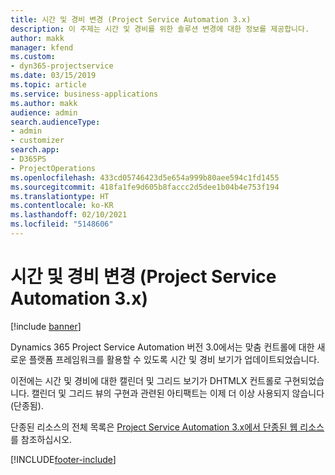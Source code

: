 ```yaml
---
title: 시간 및 경비 변경 (Project Service Automation 3.x)
description: 이 주제는 시간 및 경비를 위한 솔루션 변경에 대한 정보를 제공합니다.
author: makk
manager: kfend
ms.custom:
- dyn365-projectservice
ms.date: 03/15/2019
ms.topic: article
ms.service: business-applications
ms.author: makk
audience: admin
search.audienceType:
- admin
- customizer
search.app:
- D365PS
- ProjectOperations
ms.openlocfilehash: 433cd05746423d5e654a999b80aee594c1fd1455
ms.sourcegitcommit: 418fa1fe9d605b8faccc2d5dee1b04b4e753f194
ms.translationtype: HT
ms.contentlocale: ko-KR
ms.lasthandoff: 02/10/2021
ms.locfileid: "5148606"
---
```

# <a name="time-and-expense-changes-project-service-automation-3x"></a>시간 및 경비 변경 (Project Service Automation 3.x)

[!include [banner](../../includes/psa-now-project-operations.md)]

Dynamics 365 Project Service Automation 버전 3.0에서는 맞춤 컨트롤에 대한 새로운 플랫폼 프레임워크를 활용할 수 있도록 시간 및 경비 보기가 업데이트되었습니다.

이전에는 시간 및 경비에 대한 캘린더 및 그리드 보기가 DHTMLX 컨트롤로 구현되었습니다. 캘린더 및 그리드 뷰의 구현과 관련된 아티팩트는 이제 더 이상 사용되지 않습니다(단종됨).

단종된 리소스의 전체 목록은 [Project Service Automation 3.x에서 단종된 웹 리소스](web-resources-deprecated-v3.x.md)를 참조하십시오.


[!INCLUDE[footer-include](../../includes/footer-banner.md)]